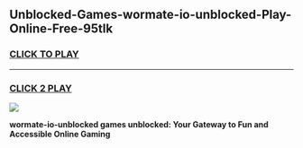 
## Unblocked-Games-wormate-io-unblocked-Play-Online-Free-95tlk
<h3>
<a href="https://premium76.site?title=wormate-io-unblocked&ref=26A">CLICK TO PLAY</a></h3>
<hr>

<h3>
<a href="https://premium76.site?title=wormate-io-unblocked&ref=26A">CLICK 2 PLAY</a>
  
</h3>

<a href="https://premium76.site?title=wormate-io-unblocked&ref=26A"><img src="https://clearcache.store/games.png"></a>


**wormate-io-unblocked games unblocked: Your Gateway to Fun and Accessible Online Gaming**
